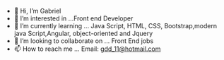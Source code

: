 - 👋 Hi, I’m Gabriel
- 👀 I’m interested in ...Front end Developer
- 🌱 I’m currently learning ... Java Script, HTML, CSS, Bootstrap,modern java Script,Angular, object-oriented  and Jquery
- 💞️ I’m looking to collaborate on ... Front End jobs
- 📫 How to reach me ... Email: gdd_11@hotmail.com      

<!---
GB1177/GB1177 is a ✨ special ✨ repository because its `README.md` (this file) appears on your GitHub profile.
You can click the Preview link to take a look at your changes.
--->
